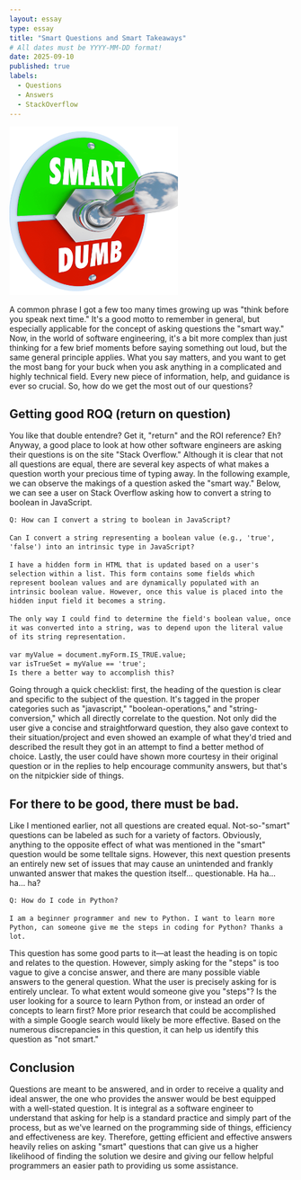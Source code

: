 ```yaml
---
layout: essay
type: essay
title: "Smart Questions and Smart Takeaways"
# All dates must be YYYY-MM-DD format!
date: 2025-09-10
published: true
labels:
  - Questions
  - Answers
  - StackOverflow
---
```


<img width="300px" class="rounded float-start pe-4" src="../img/OIP.png">

A common phrase I got a few too many times growing up was "think before you speak next time." It's a good motto to remember in general, but especially applicable for the concept of asking questions the "smart way." Now, in the world of software engineering, it's a bit more complex than just thinking for a few brief moments before saying something out loud, but the same general principle applies. What you say matters, and you want to get the most bang for your buck when you ask anything in a complicated and highly technical field. Every new piece of information, help, and guidance is ever so crucial. So, how do we get the most out of our questions? 

## Getting good ROQ (return on question) 

You like that double entendre? Get it, "return" and the ROI reference? Eh? Anyway, a good place to look at how other software engineers are asking their questions is on the site "Stack Overflow." Although it is clear that not all questions are equal, there are several key aspects of what makes a question worth your precious time of typing away. In the following example, we can observe the makings of a question asked the "smart way." Below, we can see a user on Stack Overflow asking how to convert a string to boolean in JavaScript.

```
Q: How can I convert a string to boolean in JavaScript?

Can I convert a string representing a boolean value (e.g., 'true', 'false') into an intrinsic type in JavaScript?

I have a hidden form in HTML that is updated based on a user's selection within a list. This form contains some fields which represent boolean values and are dynamically populated with an intrinsic boolean value. However, once this value is placed into the hidden input field it becomes a string.

The only way I could find to determine the field's boolean value, once it was converted into a string, was to depend upon the literal value of its string representation.

var myValue = document.myForm.IS_TRUE.value;
var isTrueSet = myValue == 'true';
Is there a better way to accomplish this?
```
Going through a quick checklist: first, the heading of the question is clear and specific to the subject of the question. It's tagged in the proper categories such as "javascript," "boolean-operations," and "string-conversion," which all directly correlate to the question. Not only did the user give a concise and straightforward question, they also gave context to their situation/project and even showed an example of what they'd tried and described the result they got in an attempt to find a better method of choice. Lastly, the user could have shown more courtesy in their original question or in the replies to help encourage community answers, but that's on the nitpickier side of things.


## For there to be good, there must be bad.

Like I mentioned earlier, not all questions are created equal. Not-so-"smart" questions can be labeled as such for a variety of factors. Obviously, anything to the opposite effect of what was mentioned in the "smart" question would be some telltale signs. However, this next question presents an entirely new set of issues that may cause an unintended and frankly unwanted answer that makes the question itself... questionable. Ha ha... ha... ha?

```
Q: How do I code in Python?

I am a beginner programmer and new to Python. I want to learn more Python, can someone give me the steps in coding for Python? Thanks a lot.

```

This question has some good parts to it—at least the heading is on topic and relates to the question. However, simply asking for the "steps" is too vague to give a concise answer, and there are many possible viable answers to the general question. What the user is precisely asking for is entirely unclear. To what extent would someone give you "steps"? Is the user looking for a source to learn Python from, or instead an order of concepts to learn first? More prior research that could be accomplished with a simple Google search would likely be more effective. Based on the numerous discrepancies in this question, it can help us identify this question as "not smart."

## Conclusion

Questions are meant to be answered, and in order to receive a quality and ideal answer, the one who provides the answer would be best equipped with a well-stated question. It is integral as a software engineer to understand that asking for help is a standard practice and simply part of the process, but as we've learned on the programming side of things, efficiency and effectiveness are key. Therefore, getting efficient and effective answers heavily relies on asking "smart" questions that can give us a higher likelihood of finding the solution we desire and giving our fellow helpful programmers an easier path to providing us some assistance.


